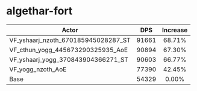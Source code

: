 # algethar-fort
| Actor | DPS | Increase |
|---|:---:|:---:|
|VF_yshaarj_nzoth_670185945028287_ST|91661|68.71%|
|VF_cthun_yogg_445673290325935_AoE|90894|67.30%|
|VF_yshaarj_yogg_370843904366271_ST|90603|66.77%|
|VF_yogg_nzoth_AoE|77390|42.45%|
|Base|54329|0.00%|
